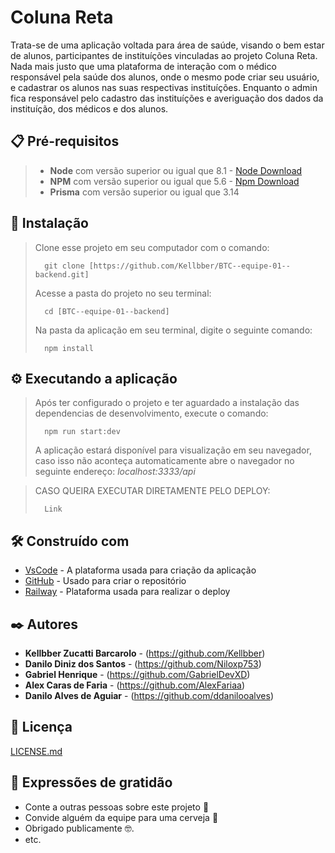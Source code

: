 # Coluna Reta

Trata-se de uma aplicação voltada para área de saúde, visando o bem estar de alunos, participantes de instituíções vinculadas ao projeto Coluna Reta. Nada mais justo que uma plataforma de interação com o médico responsável pela saúde dos alunos, onde o mesmo pode criar seu usuário, e cadastrar os alunos nas suas respectivas instituíções. Enquanto o admin fica responsável pelo cadastro das instituíções e averiguação dos dados da instituíção, dos médicos e dos alunos.

## 📋 Pré-requisitos

> - **Node** com versão superior ou igual que 8.1 - [Node Download](https://nodejs.org/pt-br/download/)
> - **NPM** com versão superior ou igual que 5.6 - [Npm Download](https://www.npmjs.com/package/download)
> - **Prisma** com versão superior ou igual que 3.14

## 🔧 Instalação

>
> Clone esse projeto em seu computador com o comando:
> ```
> 	git clone [https://github.com/Kellbber/BTC--equipe-01--backend.git]
> ```
> Acesse a pasta do projeto no seu terminal:
> ```
> 	cd [BTC--equipe-01--backend]
> ```
> Na pasta da aplicação em seu terminal, digite o seguinte comando:
> ```
> 	npm install
> ```

## ⚙️ Executando a aplicação

>
> Após ter configurado o projeto e ter aguardado a instalação das dependencias de desenvolvimento, execute o comando:
> ```
> 	npm run start:dev
> ```
> A aplicação estará disponível para visualização em seu navegador, caso isso não aconteça automaticamente abre o navegador no seguinte endereço: _localhost:3333/api_


> CASO QUEIRA EXECUTAR DIRETAMENTE PELO DEPLOY:
> ```
>   Link
> ```

## 🛠️ Construído com

* [VsCode](https://code.visualstudio.com/) - A plataforma usada para criação da aplicação
* [GitHub](https://github.com/) - Usado para criar o repositório
* [Railway](https://railway.app/) - Plataforma usada para realizar o deploy


## ✒️ Autores

* **Kellbber Zucatti Barcarolo** - (https://github.com/Kellbber)
* **Danilo Diniz dos Santos** - (https://github.com/Niloxp753)
* **Gabriel Henrique** - (https://github.com/GabrielDevXD)
* **Alex Caras de Faria** - (https://github.com/AlexFariaa)
* **Danilo Alves de Aguiar** - (https://github.com/ddanilooalves)


## 📄 Licença

[LICENSE.md](https://github.com/Kellbber/BTC--equipe-01--backend/blob/main/LICENSE)


## 🎁 Expressões de gratidão

* Conte a outras pessoas sobre este projeto 📢
* Convide alguém da equipe para uma cerveja 🍺
* Obrigado publicamente 🤓.
* etc.
